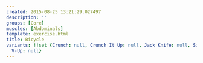 ```yaml
---
created: 2015-08-25 13:21:29.027497
description: ''
groups: [Core]
muscles: [Abdominals]
template: exercise.html
title: Bicycle
variants: !!set {Crunch: null, Crunch It Up: null, Jack Knife: null, Side V-Up: null,
  V-Up: null}
---
```

